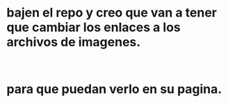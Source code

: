 # bajen el repo y creo que van a tener que cambiar los enlaces a los archivos de imagenes. 
<br>

# para que puedan verlo en su pagina.  